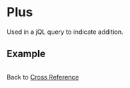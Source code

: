 # Plus

<PageHeader />

Used in a jQL query to indicate addition.

## Example

```

```

Back to [Cross Reference](./../README.md)

<PageFooter />

